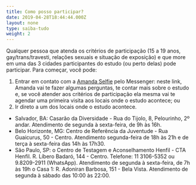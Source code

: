 ```yaml
---
title: Como posso participar?
date: 2019-04-28T18:44:44.000Z
layout: none
type: saiba-tudo
weight: 2
---
```

Qualquer pessoa que atenda os critérios de participação (15 a 19 anos, gay/trans/travesti, relações sexuais e situação de exposição) e que more em uma das 3 cidades participantes do estudo (ou perto delas) pode participar. Para começar, você pode:

1. Entrar em contato com a [Amanda Selfie](https://www.facebook.com/amandaselfie.bot/) pelo Messenger: neste link, Amanda vai te fazer algumas perguntas, te contar mais sobre o estudo e, se você atender aos critérios de participação ela mesma vai te agendar uma primeira visita aos locais onde o estudo acontece; ou
2. Ir direto a um dos locais onde o estudo acontece. 

* Salvador, BA: Casarão da Diversidade - Rua do Tijolo, 8, Pelourinho, 2º andar. Atendimento de segunda à sexta-feira, de 9h às 16h. 
* Belo Horizonte, MG: Centro de Referência da Juventude - Rua Guaicurus, 50 - Centro. Atendimento segunda-feira de 18h às 21h e de terça à sexta-feira das 14h às 17h30.
* São Paulo, SP: 
  o	 Centro de Testagem e Aconselhamento Henfil - CTA Henfil. R. Líbero Badaró, 144 - Centro. Telefone: 11 3106-5352 ou 9.8209-2911 (WhatsApp). Atendimento de segunda à sexta-feira, de 7h às 19h
  o	Casa 1:  R. Adoniran Barbosa, 151 - Bela Vista. Atendimento de segunda à sábado das 10:00 às 22:00.
